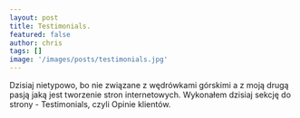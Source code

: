 ```yaml
---
layout: post
title: Testimonials.
featured: false
author: chris
tags: []
image: '/images/posts/testimonials.jpg'
---
```


<p class='c-content__cc-content'>
Dzisiaj nietypowo, bo nie związane z wędrówkami górskimi a z moją drugą pasją jaką jest tworzenie stron internetowych.
Wykonałem dzisiaj sekcję do strony - Testimonials, czyli Opinie klientów.
</p>